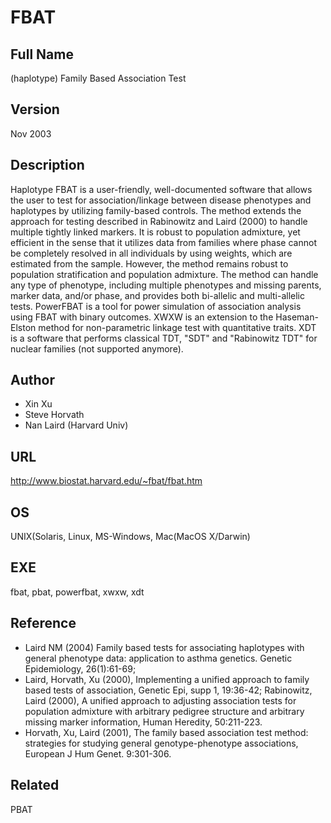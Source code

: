 # FBAT

## Full Name
(haplotype) Family Based Association Test

## Version
Nov 2003

## Description
Haplotype FBAT is a user-friendly, well-documented software that allows the user to test for association/linkage between disease phenotypes and haplotypes by utilizing family-based controls. The method extends the approach for testing described in Rabinowitz and Laird (2000) to handle multiple tightly linked markers. It is robust to population admixture, yet efficient in the sense that it utilizes data from families where phase cannot be completely resolved in all individuals by using weights, which are estimated from the sample. However, the method remains robust to population stratification and population admixture. The method can handle any type of phenotype, including multiple phenotypes and missing parents, marker data, and/or phase, and provides both bi-allelic and multi-allelic tests. PowerFBAT is a tool for power simulation of association analysis using FBAT with binary outcomes. XWXW is an extension to the Haseman-Elston method for non-parametric linkage test with quantitative traits. XDT is a software that performs classical TDT, "SDT" and "Rabinowitz TDT" for nuclear families (not supported anymore).

## Author
* Xin Xu
* Steve Horvath
* Nan Laird (Harvard Univ)

## URL
http://www.biostat.harvard.edu/~fbat/fbat.htm

## OS
UNIX(Solaris, Linux, MS-Windows, Mac(MacOS X/Darwin)

## EXE
fbat, pbat, powerfbat, xwxw, xdt

## Reference
* Laird NM (2004) Family based tests for associating haplotypes with general phenotype data: application to asthma genetics. Genetic Epidemiology, 26(1):61-69;
* Laird, Horvath, Xu (2000), Implementing a unified approach to family based tests of association, Genetic Epi, supp 1, 19:36-42; Rabinowitz, Laird (2000), A unified approach to adjusting association tests for population admixture with arbitrary pedigree structure and arbitrary missing marker information, Human Heredity, 50:211-223.
* Horvath, Xu, Laird (2001), The family based association test method: strategies for studying general genotype-phenotype associations, European J Hum Genet. 9:301-306.

## Related
PBAT